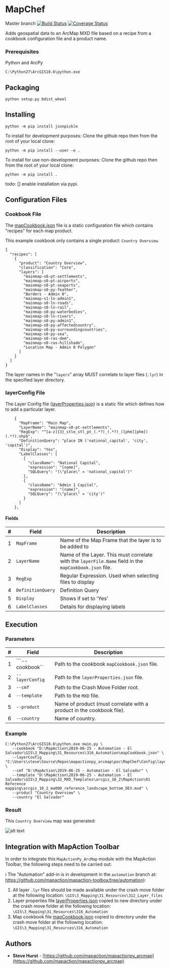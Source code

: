 
# MapChef

Master branch [![Build Status](https://travis-ci.org/mapaction/mapactionpy_arcmap.svg?branch=master)](https://travis-ci.org/mapaction/mapactionpy_arcmap) [![Coverage Status](https://coveralls.io/repos/github/mapaction/mapactionpy_arcmap/badge.svg?branch=pep8-and-travis)](https://coveralls.io/github/mapaction/mapactionpy_arcmap?branch=master)

Adds geospatial data to an ArcMap MXD file based on a recipe from a cookbook configuration file and a product name.

### Prerequisites

Python and ArcPy

```
C:\Python27\ArcGIS10.6\python.exe
```

## Packaging

```python setup.py bdist_wheel```

## Installing

```
python -m pip install jsonpickle
```

To install for development purposes:
Clone the github repo then from the root of your local clone:
```
python -m pip install --user -e .
```

To install for use non-development purposes:
Clone the github repo then from the root of your local clone:
```
python -m pip install .
```

todo:
[] enable installation via pypi.


## Configuration Files

### Cookbook File

The [mapCookbook.json](mapactionpy_arcmap/Config/mapCookbook.json) file is a static configuration file which contains "recipes" for each map product.

This example cookbook only contains a single product: ```Country Overview```.
```
{
  "recipes": [
    {
      "product": "Country Overview",
      "classification": "Core",
      "layers": [
        "mainmap-s0-pt-settlements",
        "mainmap-s0-pt-airports",
        "mainmap-s0-pt-seaports",
        "mainmap-s0-py-feather",
        "Borders - Admin 0",
        "mainmap-s1-ln-admin1",
        "mainmap-s0-ln-roads",
        "mainmap-s0-ln-rail",
        "mainmap-s0-py-waterbodies",
        "mainmap-s0-ln-rivers",
        "mainmap-s0-py-admin1",
        "mainmap-s0-py-affectedcountry",
        "mainmap-s0-py-surroundingcountries",
        "mainmap-s0-py-sea",
        "mainmap-s0-ras-dem",
        "mainmap-s0-ras-hillshade",
        "Location Map - Admin 0 Polygon"
      ]
    }
  ]
}
```

The layer names in the "```layers```" array MUST correlate to layer files (```.lyr```) in the specified layer directory.

### layerConfig File

The Layer Config file ([layerProperties.json](mapactionpy_arcmap/Config/layerProperties.json)) is a static file which defines how to add a particular layer.

```
    {
      "MapFrame": "Main Map",
      "LayerName": "mainmap-s0-pt-settlements",
      "RegExp": "^[a-z]{3}_stle_stl_pt_(.*?)_(.*?)_([phm][phm])(.*?).shp$",
      "DefinitionQuery": "place IN ('national_capital', 'city', 'capital')",
      "Display": "Yes",
      "LabelClasses": [
        {
          "className": "National Capital",
          "expression": "[name]",
          "SQLQuery": "(\"place\" = 'national_capital')"
        },
        {
          "className": "Admin 1 Capital",
          "expression": "[name]",
          "SQLQuery": "(\"place\" = 'city')"
        }
      ]
    },
```

#### Fields   
#|Field | Description|
-|------------ | -------------|
1|```MapFrame``` | Name of the Map Frame that the layer is to be added to|
2|```LayerName``` | Name of the Layer.  This must correlate with the ```layerFile.Name``` field in the ```mapCookbook.json``` file.  |
3|```RegExp``` | Regular Expression.  Used when selecting files to display|
4|```DefinitionQuery``` | Definition Query|
5|```Display``` | Shows if set to 'Yes'|
6|```LabelClasses``` | Details for displaying labels|

## Execution

### Parameters

#|Field | Description|
-|------------ | -------------|
1|```--cookbook`` | Path to the cookbook ```mapCookbook.json``` file.|
2|```--layerConfig``` | Path to the ```layerProperties.json``` file.|
3|```--cmf``` | Path to the Crash Move Folder root. |
4|```--template``` | Path to the ```MXD``` file.|
5|```--product``` | Name of product (must correlate with a product in the cookbook file). |
6|```--country``` | Name of country. |

### Example

```
C:\Python27\ArcGIS10.6\python.exe main.py \
   --cookbook "D:\MapAction\2019-06-25 - Automation - El Salvador\GIS\3_Mapping\31_Resources\316_Automation\mapCookbook.json" \ 
   --layerConfig "C:\Users\steve\Source\Repos\mapactionpy_arcmap\poc\MapChef\Config\layerProperties.json" \
   --cmf "D:\MapAction\2019-06-25 - Automation - El Salvador" \ 
   --template "D:\MapAction\2019-06-25 - Automation - El Salvador\GIS\3_Mapping\32_MXD_Templates\arcgis_10_2\MapAction\01 Reference mapping\arcgis_10_2_ma000_reference_landscape_bottom_DEV.mxd" \
   --product "Country Overview" \
   --country "El Salvador"
```

### Result

This ```Country Overview``` map was generated:

![alt text](Images/Result.png)

## Integration with MapAction Toolbar

In order to integrate this `MapActionPy_ArcMap` module with the MapAction Toolbar, the following steps need to be carried out:

:information_source: The "Automation" add-in is in development in the `automation` branch at: https://github.com/mapaction/mapaction-toolbox/tree/automation):

1) All layer `.lyr` files should be made available under the crash move folder at the following location:
`\GIS\3_Mapping\31_Resources\312_Layer_files`
2) Layer properties file [layerProperties.json](mapactionpy_arcmap/Config/layerProperties.json) copied to new directory under the crash move folder at the following location:
`\GIS\3_Mapping\31_Resources\316_Automation`
3) Map cookbook file [mapCookbook.json](mapactionpy_arcmap/Config/mapCookbook.json) copied to directory under the crash move folder at the following location:
`\GIS\3_Mapping\31_Resources\316_Automation`


## Authors

* **Steve Hurst** - [https://github.com/mapaction/mapactionpy_arcmap](https://github.com/mapaction/mapactionpy_arcmap)

